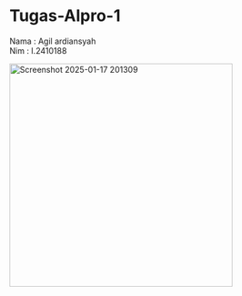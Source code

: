 # Tugas-Alpro-1 <br/>
Nama : Agil ardiansyah <br/>
Nim : I.2410188 <br/>


<img width="392" alt="Screenshot 2025-01-17 201309" src="https://github.com/user-attachments/assets/7f660de4-089e-4e93-b7ac-7d6b0e3e378d" />
